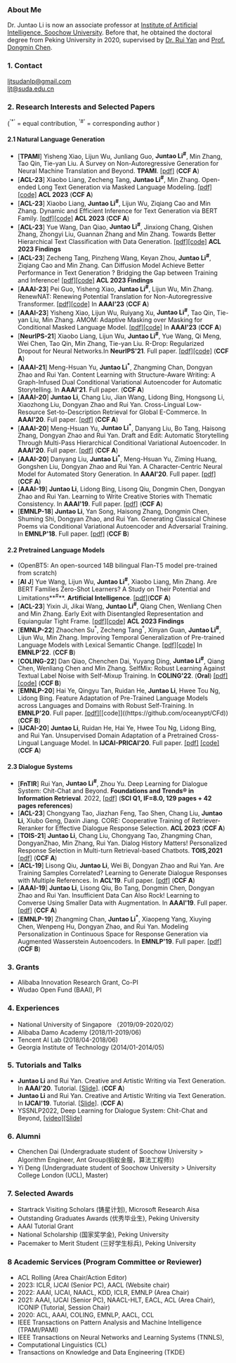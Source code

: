 ### About Me

Dr. Juntao Li is now an associate professor at [Institute of Artificial Intelligence, Soochow University](http://iai.suda.edu.cn/). Before that, he obtained the doctoral degree from Peking University in 2020, supervised by [Dr. Rui Yan](http://www.ruiyan.me/) and [Prof. Dongmin Chen](http://www.aais.pku.edu.cn/duiwu/showproduct.php?id=97). 

### 1. Contact
ljtsudanlp@gmail.com<br>
ljt@suda.edu.cn

### 2. Research Interests and Selected Papers
(<sup>'*'</sup> = equal contribution, <sup>'#'</sup> = corresponding author )
#### 2.1 Natural Language Generation
* [**TPAMI**] Yisheng Xiao, Lijun Wu, Junliang Guo, **Juntao Li<sup>#</sup>**, Min Zhang, Tao Qin, Tie-yan Liu. A Survey on Non-Autoregressive Generation for Neural Machine Translation and Beyond. **TPAMI**. [[pdf]](https://arxiv.org/pdf/2204.09269.pdf) (**CCF A**) 
* [**ACL-23**] Xiaobo Liang, Zecheng Tang, **Juntao Li<sup>#</sup>**, Min Zhang. Open-ended Long Text Generation via Masked Language Modeling. [[pdf]]()[[code]]() **ACL 2023** (**CCF A**) 
* [**ACL-23**] Xiaobo Liang, **Juntao Li<sup>#</sup>**, Lijun Wu, Ziqiang Cao and Min Zhang. Dynamic and Efficient Inference for Text Generation via BERT Family. [[pdf]]()[[code]]() **ACL 2023** (**CCF A**) 
* [**ACL-23**] Yue Wang, Dan Qiao, **Juntao Li<sup>#</sup>**, Jinxiong Chang, Qishen Zhang, Zhongyi Liu, Guannan Zhang and Min Zhang. Towards Better Hierarchical Text Classification with Data Generation. [[pdf]]()[[code]]() **ACL 2023 Findings** 
* [**ACL-23**] Zecheng Tang, Pinzheng Wang, Keyan Zhou, **Juntao Li<sup>#</sup>**, Ziqiang Cao and Min Zhang. Can Diffusion Model Achieve Better Performance in Text Generation ? Bridging the Gap between Training and Inference! [[pdf]]()[[code]]() **ACL 2023 Findings** 
* [**AAAI-23**] Pei Guo, Yisheng Xiao, **Juntao Li<sup>#</sup>**, Lijun Wu, Min Zhang. RenewNAT: Renewing Potential Translation for
Non-Autoregressive Transformer. [[pdf]]()[[code]]() In **AAAI'23** (**CCF A**)  
* [**AAAI-23**] Yisheng Xiao, Lijun Wu, Ruiyang Xu, **Juntao Li<sup>#</sup>**, Tao Qin, Tie-yan Liu, Min Zhang. AMOM: Adaptive Masking over Masking for Conditional Masked Language Model. [[pdf]]()[[code]]() In **AAAI'23** (**CCF A**) 
* [**NeurIPS-21**] Xiaobo Liang, Lijun Wu, **Juntao Li<sup>#</sup>**, Yue Wang, Qi Meng, Wei Chen, Tao Qin, Min Zhang, Tie-yan Liu.  R-Drop: Regularized Dropout for Neural Networks.In **NeurIPS'21**. Full paper. [[pdf]](https://arxiv.org/abs/2106.14448)[[code]](https://github.com/dropreg/R-Drop) (**CCF A**)    
* [**AAAI-21**] Meng-Hsuan Yu, **Juntao Li<sup>*</sup>**, Zhangming Chan, Dongyan Zhao and Rui Yan. Content Learning with Structure-Aware Writing: A Graph-Infused Dual Conditional Variational Autoencoder for Automatic Storytelling. In **AAAI'21**. Full paper. (**CCF A**)
* [**AAAI-20**] **Juntao Li**, Chang Liu, Jian Wang, Lidong Bing, Hongsong Li, Xiaozhong Liu, Dongyan Zhao and Rui Yan. Cross-Lingual Low-Resource Set-to-Description Retrieval for Global E-Commerce. In **AAAI'20**. Full paper. [[pdf]](./AAAI20.pdf) (**CCF A**)
* [**AAAI-20**] Meng-Hsuan Yu, **Juntao Li<sup>*</sup>**, Danyang Liu, Bo Tang, Haisong Zhang, Dongyan Zhao and Rui Yan. Draft and Edit: Automatic Storytelling Through Multi-Pass Hierarchical Conditional Variational Autoencoder. In **AAAI'20**. Full paper. [[pdf]](https://www.aaai.org/Papers/AAAI/2020GB/AAAI-YuM.8133.pdf) (**CCF A**)
* [**AAAI-20**] Danyang Liu, **Juntao Li<sup>*</sup>**, Meng-Hsuan Yu, Ziming Huang, Gongshen Liu, Dongyan Zhao and Rui Yan. A Character-Centric Neural Model for Automated Story Generation. In **AAAI'20**. Full paper. [[pdf]](https://www.aaai.org/Papers/AAAI/2020GB/AAAI-LiuD.%206731.pdf) (**CCF A**)
* [**AAAI-19**] **Juntao Li**, Lidong Bing, Lisong Qiu, Dongmin Chen, Dongyan Zhao and Rui Yan. Learning to Write Creative Stories with Thematic Consistency. In **AAAI'19**. Full paper. [[pdf]](https://www.aaai.org/ojs/index.php/AAAI/article/view/3993) (**CCF A**)
* [**EMNLP-18**] **Juntao Li**, Yan Song, Haisong Zhang, Dongmin Chen, Shuming Shi, Dongyan Zhao, and Rui Yan. Generating Classical Chinese Poems via Conditional Variational Autoencoder and Adversarial Training. In **EMNLP'18**. Full paper. [[pdf]](https://www.aclweb.org/anthology/D18-1423.pdf) (**CCF B**)


#### 2.2 Pretrained Language Models 
* (OpenBT5: An open-sourced 14B bilingual Flan-T5 model pre-trained from scratch)
* [**AI J**] Yue Wang, Lijun Wu, **Juntao Li<sup>#</sup>**, Xiaobo Liang, Min Zhang. Are BERT Families Zero-Shot Learners? A Study on Their Potential and Limitations**<sup>#</sup>**. **Artificial Intelligence**. [[pdf]](https://openreview.net/forum?id=YLglAn-USkf)(**CCF A**)
* [**ACL-23**] Yixin Ji, Jikai Wang, **Juntao Li<sup>#</sup>**, Qiang Chen, Wenliang Chen and Min Zhang. Early Exit with Disentangled Representation and Equiangular Tight Frame. [[pdf]]()[[code]]() **ACL 2023 Findings** 
* [**EMNLP-22**] Zhaochen Su<sup>\*</sup>, Zecheng Tang<sup>*</sup>, Xinyan Guan, **Juntao Li<sup>#</sup>**, Lijun Wu, Min Zhang. Improving Temporal Generalization of Pre-trained Language Models with Lexical Semantic Change. [[pdf]]()[[code]]() In **EMNLP'22**. (**CCF B**) 
* [**COLING-22**] Dan Qiao, Chenchen Dai, Yuyang Ding, **Juntao Li<sup>#</sup>**, Qiang Chen, Wenliang Chen and Min Zhang. SelfMix: Robust Learning Against Textual Label Noise with Self-Mixup Training. In **COLING'22**. (**Oral**) [[pdf]]()[[code]](https://github.com/noise-learning/SelfMix) (**CCF B**) 
* [**EMNLP-20**] Hai Ye, Qingyu Tan, Ruidan He, **Juntao Li**, Hwee Tou Ng, Lidong Bing.  Feature Adaptation of Pre-Trained Language Models across Languages and Domains with Robust Self-Training. In **EMNLP'20**. Full paper. [[pdf]]([https://arxiv.org/abs/2106.14448](https://aclanthology.org/2020.emnlp-main.599.pdf))[[code]]((https://github.com/oceanypt/CFd)) (**CCF B**) 
* [**IJCAI-20**] **Juntao Li**, Ruidan He, Hai Ye, Hwee Tou Ng, Lidong Bing, and Rui Yan. Unsupervised Domain Adaptation of a Pretrained Cross-Lingual Language Model. In **IJCAI-PRICAI'20**. Full paper. [[pdf]](./IJCAI__PRICAI__2020.pdf) [[code]](https://github.com/lijuntaopku/UFD)(**CCF A**)

#### 2.3 Dialogue Systems
* [**FnTIR**] Rui Yan, **Juntao Li<sup>#</sup>**, Zhou Yu. Deep Learning for Dialogue System: Chit-Chat and Beyond. **Foundations and Trends® in Information Retrieval**. 2022, [[pdf]](./INR-083.pdf) (**SCI Q1, IF=8.0, 129 pages + 42 pages references**)
* [**ACL-23**] Chongyang Tao, Jiazhan Feng, Tao Shen, Chang Liu, **Juntao Li**, Xiubo Geng, Daxin Jiang. CORE: Cooperative Training of Retriever-Reranker for Effective Dialogue Response Selection. **ACL 2023** (**CCF A**) 
* [**TOIS-21**] **Juntao Li**, Chang Liu, Chongyang Tao, Zhangming Chan, DongyanZhao, Min Zhang, Rui Yan. Dialog History Matters! Personalized Response Selection in Multi-turn Retrieval-based Chatbots. **TOIS,2021** [[pdf]](https://arxiv.org/pdf/2103.09534.pdf) (**CCF A**)
* [**ACL-19**] Lisong Qiu, **Juntao Li**, Wei Bi, Dongyan Zhao and Rui Yan. Are Training Samples Correlated? Learning to Generate Dialogue Responses with Multiple References. In **ACL'19**. Full paper. [[pdf]](https://www.aclweb.org/anthology/P19-1372.pdf) (**CCF A**)
* [**AAAI-19**] **Juntao Li**, Lisong Qiu, Bo Tang, Dongmin Chen, Dongyan Zhao and Rui Yan. Insufficient Data Can Also Rock! Learning to Converse Using Smaller Data with Augmentation. In **AAAI'19**. Full paper. [[pdf]](https://wvvw.aaai.org/ojs/index.php/AAAI/article/view/4641) (**CCF A**)
* [**EMNLP-19**] Zhangming Chan, **Juntao Li<sup>*</sup>**, Xiaopeng Yang, Xiuying Chen, Wenpeng Hu, Dongyan Zhao, and Rui Yan. Modeling Personalization in Continuous Space for Response Generation via Augmented Wasserstein Autoencoders. In **EMNLP'19**. Full paper. [[pdf]](https://www.aclweb.org/anthology/D19-1201.pdf) (**CCF B**)


### 3. Grants
* Alibaba Innovation Research Grant, Co-PI
* Wudao Open Fund (BAAI), PI

### 4. Experiences
* National University of Singapore （2019/09-2020/02） <br>
* Alibaba Damo Academy (2018/11-2019/06)<br>
* Tencent AI Lab (2018/04-2018/06)<br>
* Georgia Institute of Technology (2014/01-2014/05)

### 5. Tutorials and Talks
* **Juntao Li** and Rui Yan. Creative and Artistic Writing via Text Generation. In **AAAI'20**. Tutorial. [[Slide](https://lijuntaopku.github.io/AAAI2020-tutorial/AAAI20-tutorial.pdf)]. (**CCF A**)
* **Juntao Li** and Rui Yan. Creative and Artistic Writing via Text Generation. In **IJCAI'19**. Tutorial. [[Slide](https://lijuntaopku.github.io/ijcai2019tutorial/ijcai-tutorial.pdf)]. (**CCF A**)
* YSSNLP2022, Deep Learning for Dialogue System: Chit-Chat and Beyond, [[video]](https://event.baai.ac.cn/event/408)[[Slide]](./yssnlp22.pdf)

### 6. Alumni
* Chenchen Dai (Undergraduate student of Soochow University > Algorithm Engineer, Ant Group(蚂蚁金服，算法工程师))
* Yi Deng (Undergraduate student of Soochow University > University College London (UCL), Master)

### 7. Selected Awards
* Startrack Visiting Scholars (铸星计划), Microsoft Research Aisa
* Outstanding Graduates Awards (优秀毕业生), Peking University
* AAAI Tutorial Grant<br>
* National Scholarship (国家奖学金), Peking University<br>
* Pacemaker to Merit Student (三好学生标兵), Peking University<br>


### 8 Academic Services (Program Committee or Reviewer)
* ACL Rolling (Area Chair/Action Editor)
* 2023: ICLR, IJCAI (Senior PC), AACL (Website chair)
* 2022: AAAI, IJCAI, NAACL, KDD, ICLR, EMNLP (Area Chair)
* 2021: AAAI, IJCAI (Senior PC), NAACL-HLT, EACL, ACL (Area Chair), ICONIP (Tutorial, Session Chair)
* 2020: ACL, AAAI, COLING, EMNLP, AACL, CCL
* IEEE Transactions on Pattern Analysis and Machine Intelligence (TPAMI/PAMI) 
* IEEE Transactions on Neural Networks and Learning Systems (TNNLS),
* Computational Linguistics (CL)<br>
* Transactions on Knowledge and Data Engineering (TKDE)<br>











